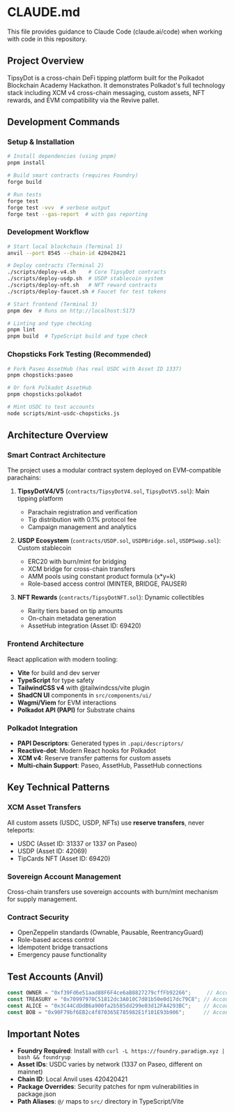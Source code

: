 # CLAUDE.md

This file provides guidance to Claude Code (claude.ai/code) when working with code in this repository.

## Project Overview

TipsyDot is a cross-chain DeFi tipping platform built for the Polkadot Blockchain Academy Hackathon. It demonstrates Polkadot's full technology stack including XCM v4 cross-chain messaging, custom assets, NFT rewards, and EVM compatibility via the Revive pallet.

## Development Commands

### Setup & Installation
```bash
# Install dependencies (using pnpm)
pnpm install

# Build smart contracts (requires Foundry)
forge build

# Run tests
forge test
forge test -vvv  # verbose output
forge test --gas-report  # with gas reporting
```

### Development Workflow
```bash
# Start local blockchain (Terminal 1)
anvil --port 8545 --chain-id 420420421

# Deploy contracts (Terminal 2)
./scripts/deploy-v4.sh    # Core TipsyDot contracts
./scripts/deploy-usdp.sh  # USDP stablecoin system
./scripts/deploy-nft.sh   # NFT reward contracts
./scripts/deploy-faucet.sh # Faucet for test tokens

# Start frontend (Terminal 3)
pnpm dev  # Runs on http://localhost:5173

# Linting and type checking
pnpm lint
pnpm build  # TypeScript build and type check
```

### Chopsticks Fork Testing (Recommended)
```bash
# Fork Paseo AssetHub (has real USDC with Asset ID 1337)
pnpm chopsticks:paseo

# Or fork Polkadot AssetHub
pnpm chopsticks:polkadot

# Mint USDC to test accounts
node scripts/mint-usdc-chopsticks.js
```

## Architecture Overview

### Smart Contract Architecture

The project uses a modular contract system deployed on EVM-compatible parachains:

1. **TipsyDotV4/V5** (`contracts/TipsyDotV4.sol`, `TipsyDotV5.sol`): Main tipping platform
   - Parachain registration and verification
   - Tip distribution with 0.1% protocol fee
   - Campaign management and analytics

2. **USDP Ecosystem** (`contracts/USDP.sol`, `USDPBridge.sol`, `USDPSwap.sol`): Custom stablecoin
   - ERC20 with burn/mint for bridging
   - XCM bridge for cross-chain transfers
   - AMM pools using constant product formula (x*y=k)
   - Role-based access control (MINTER, BRIDGE, PAUSER)

3. **NFT Rewards** (`contracts/TipsyDotNFT.sol`): Dynamic collectibles
   - Rarity tiers based on tip amounts
   - On-chain metadata generation
   - AssetHub integration (Asset ID: 69420)

### Frontend Architecture

React application with modern tooling:
- **Vite** for build and dev server
- **TypeScript** for type safety
- **TailwindCSS v4** with @tailwindcss/vite plugin
- **ShadCN UI** components in `src/components/ui/`
- **Wagmi/Viem** for EVM interactions
- **Polkadot API (PAPI)** for Substrate chains

### Polkadot Integration

- **PAPI Descriptors**: Generated types in `.papi/descriptors/`
- **Reactive-dot**: Modern React hooks for Polkadot
- **XCM v4**: Reserve transfer patterns for custom assets
- **Multi-chain Support**: Paseo, AssetHub, PassetHub connections

## Key Technical Patterns

### XCM Asset Transfers
All custom assets (USDC, USDP, NFTs) use **reserve transfers**, never teleports:
- USDC (Asset ID: 31337 or 1337 on Paseo)
- USDP (Asset ID: 42069)
- TipCards NFT (Asset ID: 69420)

### Sovereign Account Management
Cross-chain transfers use sovereign accounts with burn/mint mechanism for supply management.

### Contract Security
- OpenZeppelin standards (Ownable, Pausable, ReentrancyGuard)
- Role-based access control
- Idempotent bridge transactions
- Emergency pause functionality

## Test Accounts (Anvil)

```javascript
const OWNER = "0xf39Fd6e51aad88F6F4ce6aB8827279cffFb92266";     // Account #0
const TREASURY = "0x70997970C51812dc3A010C7d01b50e0d17dc79C8"; // Account #1
const ALICE = "0x3C44CdDdB6a900fa2b585dd299e03d12FA4293BC";    // Account #2
const BOB = "0x90F79bf6EB2c4f870365E785982E1f101E93b906";      // Account #3
```

## Important Notes

- **Foundry Required**: Install with `curl -L https://foundry.paradigm.xyz | bash && foundryup`
- **Asset IDs**: USDC varies by network (1337 on Paseo, different on mainnet)
- **Chain ID**: Local Anvil uses 420420421
- **Package Overrides**: Security patches for npm vulnerabilities in package.json
- **Path Aliases**: `@/` maps to `src/` directory in TypeScript/Vite